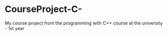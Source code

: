 # CourseProject-C-
My course project from the programming with C++ course at the university - 1st year 

